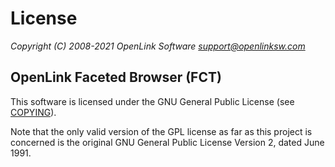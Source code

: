# License
*Copyright (C) 2008-2021 OpenLink Software <support@openlinksw.com>*

## OpenLink Faceted Browser (FCT)

This software is licensed under the GNU General Public License (see
[COPYING](COPYING.md)).

Note that the only valid version of the GPL license as far as this project
is concerned is the original GNU General Public License Version 2, dated
June 1991.
